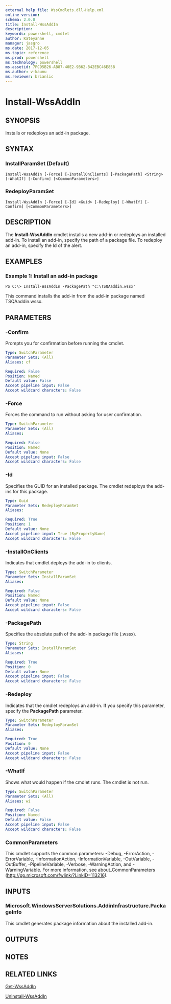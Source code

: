 ```yaml
---
external help file: WssCmdlets.dll-Help.xml
online version: 
schema: 2.0.0
title: Install-WssAddIn
description: 
keywords: powershell, cmdlet
author: Kateyanne
manager: jasgro
ms.date: 2017-12-05
ms.topic: reference
ms.prod: powershell
ms.technology: powershell
ms.assetid: 7FC95B26-AB87-40E2-9B62-B42EBC46E858
ms.author: v-kaunu
ms.reviewer: brianlic
---
```


# Install-WssAddIn

## SYNOPSIS
Installs or redeploys an add-in package.

## SYNTAX

### InstallParamSet (Default)
```
Install-WssAddIn [-Force] [-InstallOnClients] [-PackagePath] <String> [-WhatIf] [-Confirm] [<CommonParameters>]
```

### RedeployParamSet
```
Install-WssAddIn [-Force] [-Id] <Guid> [-Redeploy] [-WhatIf] [-Confirm] [<CommonParameters>]
```

## DESCRIPTION
The **Install-WssAddIn** cmdlet installs a new add-in or redeploys an installed add-in.
To install an add-in, specify the path of a package file.
To redeploy an add-in, specify the Id of the alert.

## EXAMPLES

### Example 1: Install an add-in package
```
PS C:\> Install-WssAddIn -PackagePath "c:\TSQAaddin.wssx"
```

This command installs the add-in from the add-in package named TSQAaddin.wssx.

## PARAMETERS

### -Confirm
Prompts you for confirmation before running the cmdlet.

```yaml
Type: SwitchParameter
Parameter Sets: (All)
Aliases: cf

Required: False
Position: Named
Default value: False
Accept pipeline input: False
Accept wildcard characters: False
```

### -Force
Forces the command to run without asking for user confirmation.

```yaml
Type: SwitchParameter
Parameter Sets: (All)
Aliases: 

Required: False
Position: Named
Default value: None
Accept pipeline input: False
Accept wildcard characters: False
```

### -Id
Specifies the GUID for an installed package.
The cmdlet redeploys the add-ins for this package.

```yaml
Type: Guid
Parameter Sets: RedeployParamSet
Aliases: 

Required: True
Position: 1
Default value: None
Accept pipeline input: True (ByPropertyName)
Accept wildcard characters: False
```

### -InstallOnClients
Indicates that cmdlet deploys the add-in to clients.

```yaml
Type: SwitchParameter
Parameter Sets: InstallParamSet
Aliases: 

Required: False
Position: Named
Default value: None
Accept pipeline input: False
Accept wildcard characters: False
```

### -PackagePath
Specifies the absolute path of the add-in package file (.wssx).

```yaml
Type: String
Parameter Sets: InstallParamSet
Aliases: 

Required: True
Position: 0
Default value: None
Accept pipeline input: False
Accept wildcard characters: False
```

### -Redeploy
Indicates that the cmdlet redeploys an add-in.
If you specify this parameter, specify the **PackagePath** parameter.

```yaml
Type: SwitchParameter
Parameter Sets: RedeployParamSet
Aliases: 

Required: True
Position: 0
Default value: None
Accept pipeline input: False
Accept wildcard characters: False
```

### -WhatIf
Shows what would happen if the cmdlet runs.
The cmdlet is not run.

```yaml
Type: SwitchParameter
Parameter Sets: (All)
Aliases: wi

Required: False
Position: Named
Default value: False
Accept pipeline input: False
Accept wildcard characters: False
```

### CommonParameters
This cmdlet supports the common parameters: -Debug, -ErrorAction, -ErrorVariable, -InformationAction, -InformationVariable, -OutVariable, -OutBuffer, -PipelineVariable, -Verbose, -WarningAction, and -WarningVariable. For more information, see about_CommonParameters (http://go.microsoft.com/fwlink/?LinkID=113216).

## INPUTS

### Microsoft.WindowsServerSolutions.AddinInfrastructure.PackageInfo
This cmdlet generates package information about the installed add-in.

## OUTPUTS

## NOTES

## RELATED LINKS

[Get-WssAddIn](./Get-WssAddIn.md)

[Uninstall-WssAddIn](./Uninstall-WssAddIn.md)

